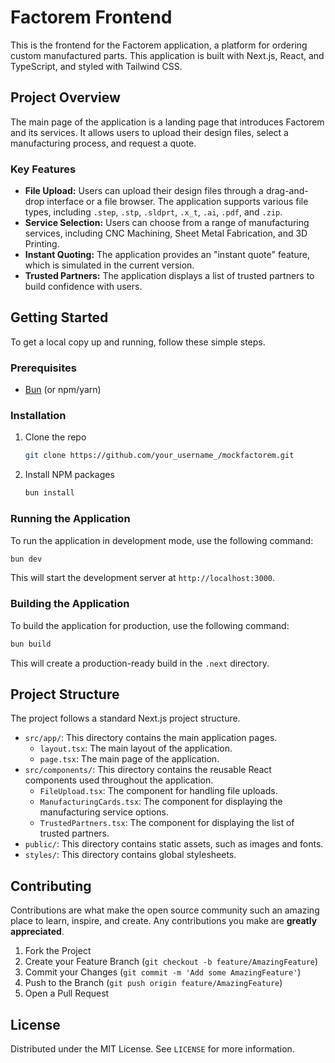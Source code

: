 # Factorem Frontend

This is the frontend for the Factorem application, a platform for ordering custom manufactured parts. This application is built with Next.js, React, and TypeScript, and styled with Tailwind CSS.

## Project Overview

The main page of the application is a landing page that introduces Factorem and its services. It allows users to upload their design files, select a manufacturing process, and request a quote.

### Key Features

*   **File Upload:** Users can upload their design files through a drag-and-drop interface or a file browser. The application supports various file types, including `.step`, `.stp`, `.sldprt`, `.x_t`, `.ai`, `.pdf`, and `.zip`.
*   **Service Selection:** Users can choose from a range of manufacturing services, including CNC Machining, Sheet Metal Fabrication, and 3D Printing.
*   **Instant Quoting:** The application provides an "instant quote" feature, which is simulated in the current version.
*   **Trusted Partners:** The application displays a list of trusted partners to build confidence with users.

## Getting Started

To get a local copy up and running, follow these simple steps.

### Prerequisites

*   [Bun](https://bun.sh/) (or npm/yarn)

### Installation

1.  Clone the repo
    ```sh
    git clone https://github.com/your_username_/mockfactorem.git
    ```
2.  Install NPM packages
    ```sh
    bun install
    ```

### Running the Application

To run the application in development mode, use the following command:

```sh
bun dev
```

This will start the development server at `http://localhost:3000`.

### Building the Application

To build the application for production, use the following command:

```sh
bun build
```

This will create a production-ready build in the `.next` directory.

## Project Structure

The project follows a standard Next.js project structure.

*   `src/app/`: This directory contains the main application pages.
    *   `layout.tsx`: The main layout of the application.
    *   `page.tsx`: The main page of the application.
*   `src/components/`: This directory contains the reusable React components used throughout the application.
    *   `FileUpload.tsx`: The component for handling file uploads.
    *   `ManufacturingCards.tsx`: The component for displaying the manufacturing service options.
    *   `TrustedPartners.tsx`: The component for displaying the list of trusted partners.
*   `public/`: This directory contains static assets, such as images and fonts.
*   `styles/`: This directory contains global stylesheets.

## Contributing

Contributions are what make the open source community such an amazing place to learn, inspire, and create. Any contributions you make are **greatly appreciated**.

1.  Fork the Project
2.  Create your Feature Branch (`git checkout -b feature/AmazingFeature`)
3.  Commit your Changes (`git commit -m 'Add some AmazingFeature'`)
4.  Push to the Branch (`git push origin feature/AmazingFeature`)
5.  Open a Pull Request

## License

Distributed under the MIT License. See `LICENSE` for more information.
